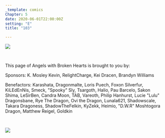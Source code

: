 ```yaml
---
_template: comics
Chapter: 5
date: 2020-06-01T22:00:00Z
setting: "E"
title: "103"

---
```

![](/uploads/d-17.png)

<br>

<p align="left">This page of Angels with Broken Hearts is brought to you by:</p>

<p align="left">Sponsors: K. Mosley Kevin, RelightCharge, Kei Dracen, Brandyn Williams </p>

<p align="left">Benefactors: Karashata, Dragonmalte, Loris Puech, Foxon Silverfur, KiLEdEnNis, Smeck, "Spooky" Sly, Tsargoth, Halio, Pau Barcelo, Sakon Shima, LeSirBen, Candra Moon, TAB, Vareoth, Philip Hanhurst, Lucie "Lulu" Dragonsbane, Rye The Dragon, Ovi the Dragon, Lunala621, Shadowscale, Takara Dragoness, ShadowTheFelkin, KyZekk, Heimio, "D.W.R" Moshtogora Dragon, Matthew Reigel, Goldkin </p> <br>

[![](/uploads/patreon-banner-1.jpg)](http://patreon.com/mbsaunders)

